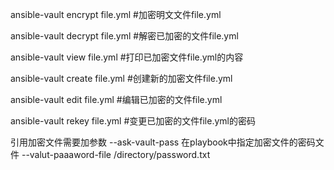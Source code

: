 ansible-vault encrypt file.yml      #加密明文文件file.yml

ansible-vault decrypt file.yml      #解密已加密的文件file.yml

ansible-vault view file.yml         #打印已加密文件file.yml的内容

ansible-vault create file.yml       #创建新的加密文件file.yml

ansible-vault edit file.yml         #编辑已加密的文件file.yml

ansible-vault rekey file.yml        #变更已加密的文件file.yml的密码


引用加密文件需要加参数    --ask-vault-pass
在playbook中指定加密文件的密码文件    --valut-paaaword-file /directory/password.txt    
